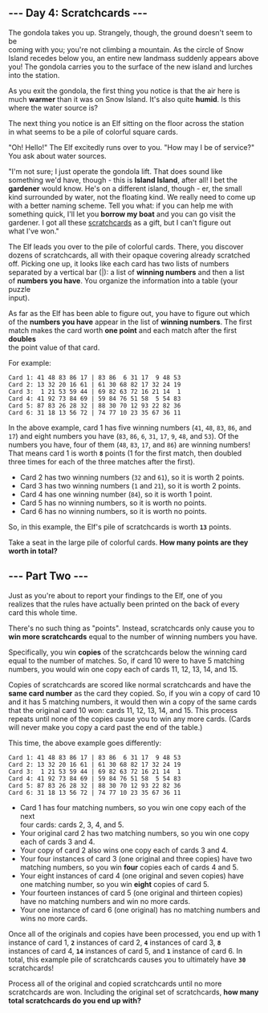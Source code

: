 ## --- Day 4: Scratchcards ---

The gondola takes you up. Strangely, though, the ground doesn't seem to be  
coming with you; you're not climbing a mountain. As the circle of Snow  
Island recedes below you, an entire new landmass suddenly appears above  
you! The gondola carries you to the surface of the new island and lurches  
into the station.

As you exit the gondola, the first thing you notice is that the air here is  
much **warmer** than it was on Snow Island. It's also quite **humid**. Is this  
where the water source is?

The next thing you notice is an Elf sitting on the floor across the station  
in what seems to be a pile of colorful square cards.

"Oh! Hello!" The Elf excitedly runs over to you. "How may I be of service?"  
You ask about water sources.

"I'm not sure; I just operate the gondola lift. That does sound like  
something we'd have, though - this is **Island Island**, after all! I bet the  
**gardener** would know. He's on a different island, though - er, the small  
kind surrounded by water, not the floating kind. We really need to come up  
with a better naming scheme. Tell you what: if you can help me with  
something quick, I'll let you **borrow my boat** and you can go visit the  
gardener. I got all these [scratchcards](https://en.wikipedia.org/wiki/Scratchcard) as a gift, but I can't figure out  
what I've won."

The Elf leads you over to the pile of colorful cards. There, you discover  
dozens of scratchcards, all with their opaque covering already scratched  
off. Picking one up, it looks like each card has two lists of numbers  
separated by a vertical bar (|): a list of **winning numbers** and then a list  
of **numbers you have**. You organize the information into a table (your puzzle  
input).

As far as the Elf has been able to figure out, you have to figure out which  
of the **numbers you have** appear in the list of **winning numbers**. The first  
match makes the card worth **one point** and each match after the first **doubles**  
the point value of that card.

For example:

```
Card 1: 41 48 83 86 17 | 83 86  6 31 17  9 48 53
Card 2: 13 32 20 16 61 | 61 30 68 82 17 32 24 19
Card 3:  1 21 53 59 44 | 69 82 63 72 16 21 14  1
Card 4: 41 92 73 84 69 | 59 84 76 51 58  5 54 83
Card 5: 87 83 26 28 32 | 88 30 70 12 93 22 82 36
Card 6: 31 18 13 56 72 | 74 77 10 23 35 67 36 11
```

In the above example, card 1 has five winning numbers (`41`, `48`, `83`, `86`, and  
`17`) and eight numbers you have (`83`, `86`, `6`, `31`, `17`, `9`, `48`, and `53`). Of the  
numbers you have, four of them (`48`, `83`, `17`, and `86`) are winning numbers!  
That means card 1 is worth **`8`** points (1 for the first match, then doubled  
three times for each of the three matches after the first).

- Card 2 has two winning numbers (`32` and `61`), so it is worth 2 points.
- Card 3 has two winning numbers (`1` and `21`), so it is worth 2 points.
- Card 4 has one winning number (`84`), so it is worth 1 point.
- Card 5 has no winning numbers, so it is worth no points.
- Card 6 has no winning numbers, so it is worth no points.

So, in this example, the Elf's pile of scratchcards is worth **`13`** points.

Take a seat in the large pile of colorful cards. **How many points are they  
worth in total?**

## --- Part Two ---

Just as you're about to report your findings to the Elf, one of you  
realizes that the rules have actually been printed on the back of every  
card this whole time.  

There's no such thing as "points". Instead, scratchcards only cause you to  
**win more scratchcards** equal to the number of winning numbers you have.  

Specifically, you win **copies** of the scratchcards below the winning card  
equal to the number of matches. So, if card 10 were to have 5 matching  
numbers, you would win one copy each of cards 11, 12, 13, 14, and 15.  

Copies of scratchcards are scored like normal scratchcards and have the  
**same card number** as the card they copied. So, if you win a copy of card 10  
and it has 5 matching numbers, it would then win a copy of the same cards  
that the original card 10 won: cards 11, 12, 13, 14, and 15. This process  
repeats until none of the copies cause you to win any more cards. (Cards  
will never make you copy a card past the end of the table.)

This time, the above example goes differently:

```
Card 1: 41 48 83 86 17 | 83 86  6 31 17  9 48 53
Card 2: 13 32 20 16 61 | 61 30 68 82 17 32 24 19
Card 3:  1 21 53 59 44 | 69 82 63 72 16 21 14  1
Card 4: 41 92 73 84 69 | 59 84 76 51 58  5 54 83
Card 5: 87 83 26 28 32 | 88 30 70 12 93 22 82 36
Card 6: 31 18 13 56 72 | 74 77 10 23 35 67 36 11
```

- Card 1 has four matching numbers, so you win one copy each of the next  
  four cards: cards 2, 3, 4, and 5.
- Your original card 2 has two matching numbers, so you win one copy each of cards 3 and 4.
- Your copy of card 2 also wins one copy each of cards 3 and 4.
- Your four instances of card 3 (one original and three copies) have two  
  matching numbers, so you win **four** copies each of cards 4 and 5.
- Your eight instances of card 4 (one original and seven copies) have  
  one matching number, so you win **eight** copies of card 5.
- Your fourteen instances of card 5 (one original and thirteen copies)  
  have no matching numbers and win no more cards.
- Your one instance of card 6 (one original) has no matching numbers and wins no more cards.

Once all of the originals and copies have been processed, you end up with 1  
instance of card 1, **`2`** instances of card 2, **`4`** instances of card 3, **`8`**  
instances of card 4, **`14`** instances of card 5, and **`1`** instance of card 6. In  
total, this example pile of scratchcards causes you to ultimately have **`30`**  
scratchcards!

Process all of the original and copied scratchcards until no more  
scratchcards are won. Including the original set of scratchcards, **how many  
total scratchcards do you end up with?**
